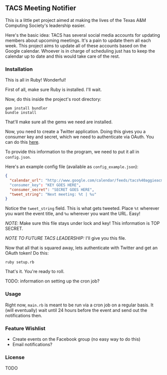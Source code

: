 ## TACS Meeting Notifier

This is a little pet project aimed at making the lives of the Texas A&M Computing Society's leadership easier.

Here's the basic idea: TACS has several social media accounts for updating members about upcoming meetings. It's a pain to update them all each week. This project aims to update all of these accounts based on the Google calendar. Whoever is in charge of scheduling just has to keep the calendar up to date and this would take care of the rest. 

### Installation

This is all in Ruby! Wonderful!

First of all, make sure Ruby is installed. I'll wait.

Now, do this inside the project's root directory:

```
gem install bundler
bundle install
```

That'll make sure all the gems we need are installed.

Now, you need to create a Twitter application. Doing this gives you a consumer key and secret, which we need to authenticate via OAuth. You can do this [here](https://dev.twitter.com/apps/new).

To provide this information to the program, we need to put it all in ```config.json```.

Here's an example config file (available as ```config_example.json```):

```json
{
  "calendar_url": "http://www.google.com/calendar/feeds/tacs%40aggieacm.org/public/full"
  "consumer_key": "KEY GOES HERE",
  "consumer_secret": "SECRET GOES HERE",
  "tweet_string": "Next meeting: %t | %u"
}
```

Notice the ```tweet_string``` field. This is what gets tweeted. Place ```%t``` wherever you want the event title, and ```%u``` wherever you want the URL. Easy!

*NOTE*: Make sure this file stays under lock and key! This information is TOP SECRET.

*NOTE TO FUTURE TACS LEADERSHIP:* I'll give you this file.

Now that all that is squared away, lets authenticate with Twitter and get an OAuth token! Do this:

```ruby setup.rb```

That's it. You're ready to roll.

TODO: information on setting up the cron job?

### Usage

Right now, ```main.rb``` is meant to be run via a cron job on a regular basis. It (will eventually) wait until 24 hours before the event and send out the notifications then.

### Feature Wishlist
* Create events on the Facebook group (no easy way to do this)
* Email notifications?

### License

TODO
